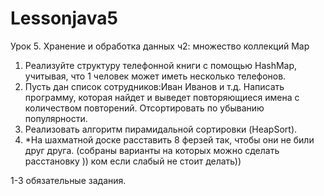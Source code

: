 # Lessonjava5
Урок 5. Хранение и обработка данных ч2: множество коллекций Map
1) Реализуйте структуру телефонной книги с помощью HashMap, учитывая, что 1 человек может иметь несколько телефонов.
2) Пусть дан список сотрудников:Иван Иванов и т.д.
Написать программу, которая найдет и выведет повторяющиеся имена с количеством повторений. Отсортировать по убыванию популярности.
3) Реализовать алгоритм пирамидальной сортировки (HeapSort).
4) *На шахматной доске расставить 8 ферзей так, чтобы они не били друг друга.
(собраны варианты на которых можно  сделать расстановку )) ком если слабый не стоит делать))

1-3 обязательные задания.